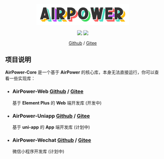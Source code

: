 <p align="center">
  <img width="300" src="./docs/airpower-bg.svg"/>
</p>

<p align="center">
  <img src="https://svg.hamm.cn?key=Lang&value=TypeScript&bg=green"/>
  <img src="https://svg.hamm.cn?key=Build&value=Vite"/>
</p>

<p align="center">
<a href="https://github.com/AirPowerTeam/AirPower-Core">Github</a> /
  <a href="https://gitee.com/air-power/AirPower4T">Gitee</a> 
</p>

## 项目说明

**AirPower-Core** 是一个基于 **AirPower** 的核心库，本身无法直接运行，你可以查看一些实现库：

- ### AirPower-Web [Github](https://github.com/AirPowerTeam/AirPower-Web) / [Gitee](https://github.com/air-power/AirPower-Web)

  基于 **Element Plus** 的 **Web** 端开发库 (开发中)

- ### AirPower-Uniapp [Github](https://github.com/AirPowerTeam/AirPower-Uniapp) / [Gitee](https://github.com/air-power/AirPower-Uniapp)

  基于 **uni-app** 的 **App** 端开发库 (计划中)

- ### AirPower-Wechat [Github](https://github.com/AirPowerTeam/AirPower-Wechat) / [Gitee](https://github.com/air-power/AirPower-Wechat)

  微信小程序开发库 (计划中)

